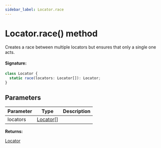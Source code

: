 ```yaml
---
sidebar_label: Locator.race
---
```


# Locator.race() method

Creates a race between multiple locators but ensures that only a single one acts.

#### Signature:

```typescript
class Locator {
  static race(locators: Locator[]): Locator;
}
```

## Parameters

| Parameter | Type                                  | Description |
| --------- | ------------------------------------- | ----------- |
| locators  | [Locator](./puppeteer.locator.md)\[\] |             |

**Returns:**

[Locator](./puppeteer.locator.md)
